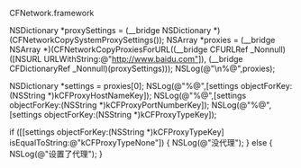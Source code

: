 CFNetwork.framework

NSDictionary *proxySettings = (__bridge NSDictionary *)(CFNetworkCopySystemProxySettings());
NSArray *proxies = (__bridge NSArray *)(CFNetworkCopyProxiesForURL((__bridge CFURLRef _Nonnull)([NSURL URLWithString:@"http://www.baidu.com"]), (__bridge CFDictionaryRef _Nonnull)(proxySettings)));
NSLog(@"\n%@",proxies);

NSDictionary *settings = proxies[0];
NSLog(@"%@",[settings objectForKey:(NSString *)kCFProxyHostNameKey]);
NSLog(@"%@",[settings objectForKey:(NSString *)kCFProxyPortNumberKey]);
NSLog(@"%@",[settings objectForKey:(NSString *)kCFProxyTypeKey]);

if ([[settings objectForKey:(NSString *)kCFProxyTypeKey] isEqualToString:@"kCFProxyTypeNone"])
{
     NSLog(@"没代理");
}
else
{
     NSLog(@"设置了代理");
}
